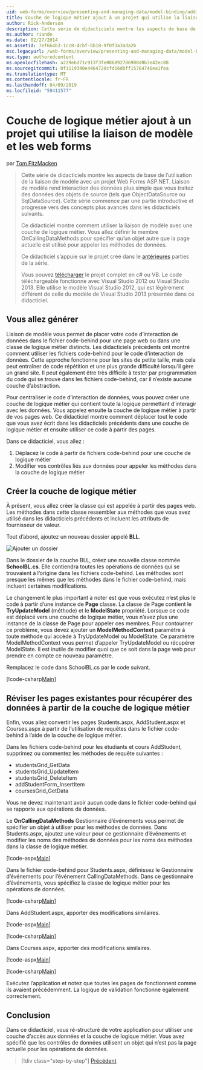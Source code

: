```yaml
---
uid: web-forms/overview/presenting-and-managing-data/model-binding/adding-business-logic-layer
title: Couche de logique métier ajout à un projet qui utilise la liaison de modèle et les web forms | Microsoft Docs
author: Rick-Anderson
description: Cette série de didacticiels montre les aspects de base de l’utilisation de la liaison de modèle avec un projet Web Forms ASP.NET. Liaison de modèle rend l’interaction des données plus simple-...
ms.author: riande
ms.date: 02/27/2014
ms.assetid: 7ef664b3-1cc8-4cbf-bb18-9f0f3a3ada2b
msc.legacyurl: /web-forms/overview/presenting-and-managing-data/model-binding/adding-business-logic-layer
msc.type: authoredcontent
ms.openlocfilehash: a229ebd71c913f3fe086892786988d0b3e42ec88
ms.sourcegitcommit: 0f1119340e4464720cfd16d0ff15764746ea1fea
ms.translationtype: MT
ms.contentlocale: fr-FR
ms.lasthandoff: 04/09/2019
ms.locfileid: "59411577"
---
```

# <a name="adding-business-logic-layer-to-a-project-that-uses-model-binding-and-web-forms"></a>Couche de logique métier ajout à un projet qui utilise la liaison de modèle et les web forms

par [Tom FitzMacken](https://github.com/tfitzmac)

> Cette série de didacticiels montre les aspects de base de l’utilisation de la liaison de modèle avec un projet Web Forms ASP.NET. Liaison de modèle rend interaction des données plus simple que vous traitez des données des objets de source (tels que ObjectDataSource ou SqlDataSource). Cette série commence par une partie introductive et progresse vers des concepts plus avancés dans les didacticiels suivants.
> 
> Ce didacticiel montre comment utiliser la liaison de modèle avec une couche de logique métier. Vous allez définir le membre OnCallingDataMethods pour spécifier qu’un objet autre que la page actuelle est utilisé pour appeler les méthodes de données.
> 
> Ce didacticiel s’appuie sur le projet créé dans le [antérieures](retrieving-data.md) parties de la série.
> 
> Vous pouvez [télécharger](https://go.microsoft.com/fwlink/?LinkId=286116) le projet complet en c# ou VB. Le code téléchargeable fonctionne avec Visual Studio 2012 ou Visual Studio 2013. Elle utilise le modèle Visual Studio 2012, qui est légèrement différent de celle du modèle de Visual Studio 2013 présentée dans ce didacticiel.


## <a name="what-youll-build"></a>Vous allez générer

Liaison de modèle vous permet de placer votre code d’interaction de données dans le fichier code-behind pour une page web ou dans une classe de logique métier distincts. Les didacticiels précédents ont montré comment utiliser les fichiers code-behind pour le code d’interaction de données. Cette approche fonctionne pour les sites de petite taille, mais cela peut entraîner de code répétition et une plus grande difficulté lorsqu’il gère un grand site. Il peut également être très difficile à tester par programmation du code qui se trouve dans les fichiers code-behind, car il n’existe aucune couche d’abstraction.

Pour centraliser le code d’interaction de données, vous pouvez créer une couche de logique métier qui contient toute la logique permettant d’interagir avec les données. Vous appelez ensuite la couche de logique métier à partir de vos pages web. Ce didacticiel montre comment déplacer tout le code que vous avez écrit dans les didacticiels précédents dans une couche de logique métier et ensuite utiliser ce code à partir des pages.

Dans ce didacticiel, vous allez :

1. Déplacez le code à partir de fichiers code-behind pour une couche de logique métier
2. Modifier vos contrôles liés aux données pour appeler les méthodes dans la couche de logique métier

## <a name="create-business-logic-layer"></a>Créer la couche de logique métier

À présent, vous allez créer la classe qui est appelée à partir des pages web. Les méthodes dans cette classe ressembler aux méthodes que vous avez utilisé dans les didacticiels précédents et incluent les attributs de fournisseur de valeur.

Tout d’abord, ajoutez un nouveau dossier appelé **BLL**.

![Ajouter un dossier](adding-business-logic-layer/_static/image1.png)

Dans le dossier de la couche BLL, créez une nouvelle classe nommée **SchoolBL.cs**. Elle contiendra toutes les opérations de données qui se trouvaient à l’origine dans les fichiers code-behind. Les méthodes sont presque les mêmes que les méthodes dans le fichier code-behind, mais incluent certaines modifications.

Le changement le plus important à noter est que vous exécutez n’est plus le code à partir d’une instance de **Page** classe. La classe de Page contient le **TryUpdateModel** (méthode) et le **ModelState** propriété. Lorsque ce code est déplacé vers une couche de logique métier, vous n’avez plus une instance de la classe de Page pour appeler ces membres. Pour contourner ce problème, vous devez ajouter un **ModelMethodContext** paramètre à toute méthode qui accède à TryUpdateModel ou ModelState. Ce paramètre ModelMethodContext vous permet d’appeler TryUpdateModel ou récupérer ModelState. Il est inutile de modifier quoi que ce soit dans la page web pour prendre en compte ce nouveau paramètre.

Remplacez le code dans SchoolBL.cs par le code suivant.

[!code-csharp[Main](adding-business-logic-layer/samples/sample1.cs)]

## <a name="revise-existing-pages-to-retrieve-data-from-business-logic-layer"></a>Réviser les pages existantes pour récupérer des données à partir de la couche de logique métier

Enfin, vous allez convertir les pages Students.aspx, AddStudent.aspx et Courses.aspx à partir de l’utilisation de requêtes dans le fichier code-behind à l’aide de la couche de logique métier.

Dans les fichiers code-behind pour les étudiants et cours AddStudent, supprimez ou commentez les méthodes de requête suivantes :

- studentsGrid\_GetData
- studentsGrid\_UpdateItem
- studentsGrid\_DeleteItem
- addStudentForm\_InsertItem
- coursesGrid\_GetData

Vous ne devez maintenant avoir aucun code dans le fichier code-behind qui se rapporte aux opérations de données.

Le **OnCallingDataMethods** Gestionnaire d’événements vous permet de spécifier un objet à utiliser pour les méthodes de données. Dans Students.aspx, ajoutez une valeur pour ce gestionnaire d’événements et modifier les noms des méthodes de données pour les noms des méthodes dans la classe de logique métier.

[!code-aspx[Main](adding-business-logic-layer/samples/sample2.aspx?highlight=3-4,8)]

Dans le fichier code-behind pour Students.aspx, définissez le Gestionnaire d’événements pour l’événement CallingDataMethods. Dans ce gestionnaire d’événements, vous spécifiez la classe de logique métier pour les opérations de données.

[!code-csharp[Main](adding-business-logic-layer/samples/sample3.cs)]

Dans AddStudent.aspx, apporter des modifications similaires.

[!code-aspx[Main](adding-business-logic-layer/samples/sample4.aspx?highlight=3-4)]

[!code-csharp[Main](adding-business-logic-layer/samples/sample5.cs)]

Dans Courses.aspx, apporter des modifications similaires.

[!code-aspx[Main](adding-business-logic-layer/samples/sample6.aspx?highlight=3-4)]

[!code-csharp[Main](adding-business-logic-layer/samples/sample7.cs)]

Exécutez l’application et notez que toutes les pages de fonctionnent comme ils avaient précédemment. La logique de validation fonctionne également correctement.

## <a name="conclusion"></a>Conclusion

Dans ce didacticiel, vous ré-structuré de votre application pour utiliser une couche d’accès aux données et la couche de logique métier. Vous avez spécifié que les contrôles de données utilisent un objet qui n’est pas la page actuelle pour les opérations de données.

> [!div class="step-by-step"]
> [Précédent](using-query-string-values-to-retrieve-data.md)
